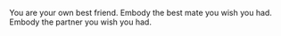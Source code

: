 You are your own best friend. Embody the best mate you wish you had. Embody the partner you wish you had.
